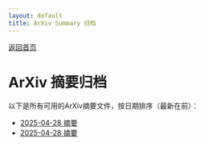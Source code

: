 ```yaml
---
layout: default
title: ArXiv Summary 归档
---
```


[返回首页](index.md)

# ArXiv 摘要归档

以下是所有可用的ArXiv摘要文件，按日期排序（最新在前）：

- [2025-04-28 摘要](summary_20250428_050038.md)
- [2025-04-28 摘要](summary_20250428_044539.md)
